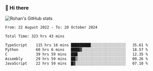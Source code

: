 ### 👋 Hi there 

<!--
**rohznmdev/rohznmdev** is a ✨ _special_ ✨ repository because its `README.md` (this file) appears on your GitHub profile.

Here are some ideas to get you started:

- 🔭 I’m currently working on ...
- 🌱 I’m currently learning Ruby and Ruby on Rails
- 👯 I’m looking to collaborate on ...
- 🤔 I’m looking for help with ...
- 💬 Ask me about ...
- 📫 How to reach me: ...
- 😄 Pronouns: ...
- ⚡ Fun fact: ...
-->
![Rohan's GitHub stats](https://github-readme-stats.vercel.app/api?username=rohznmdev&theme=dark&show_icons=true)

<!--START_SECTION:waka-->

```txt
From: 22 August 2022 - To: 20 October 2024

Total Time: 323 hrs 43 mins

TypeScript    115 hrs 16 mins █████████░░░░░░░░░░░░░░░░   35.61 %
Python        60 hrs 6 mins   ████▓░░░░░░░░░░░░░░░░░░░░   18.57 %
C             39 hrs 59 mins  ███░░░░░░░░░░░░░░░░░░░░░░   12.35 %
Assembly      29 hrs 59 mins  ██▒░░░░░░░░░░░░░░░░░░░░░░   09.26 %
JavaScript    22 hrs 59 mins  █▓░░░░░░░░░░░░░░░░░░░░░░░   07.10 %
```

<!--END_SECTION:waka-->
